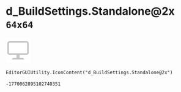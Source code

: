 # d_BuildSettings.Standalone@2x `64x64`
<img src="/img/d_BuildSettings.Standalone@2x.png" width=64 height=64>

``` CSharp
EditorGUIUtility.IconContent("d_BuildSettings.Standalone@2x")
```
```
-1770062895102740351
```
